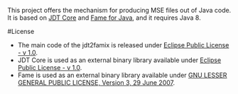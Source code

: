 This project offers the mechanism for producing MSE files out of Java code. It is based on [JDT Core](https://projects.eclipse.org/projects/eclipse.jdt.core) and [Fame for Java](https://github.com/girba/FameJava), and it requires Java 8.

#License
* The main code of the jdt2famix is released under [Eclipse Public License - v 1.0](http://wiki.eclipse.org/EPL).
* JDT Core is used as an external binary library available under [Eclipse Public License - v 1.0](http://wiki.eclipse.org/EPL).
* Fame is used as an external binary library available under [GNU LESSER GENERAL PUBLIC LICENSE, Version 3, 29 June 2007](https://www.gnu.org/licenses/lgpl-3.0.en.html). 
